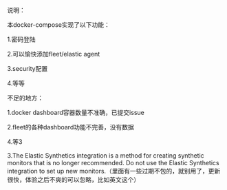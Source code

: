 说明：

本docker-compose实现了以下功能：

1.密码登陆

2.可以愉快添加fleet/elastic agent

3.security配置

4.等等

不足的地方：

1.docker dashboard容器数量不准确，已提交issue

2.fleet的各种dashboard功能不完善，没有数据

4.等3

3.The Elastic Synthetics integration is a method for creating synthetic monitors that is no longer recommended. Do not use the Elastic Synthetics integration to set up new monitors.（里面有一些过期不包的，就别用了，更新很快，体验之后不爽的可以忽略，比如英文这个）
